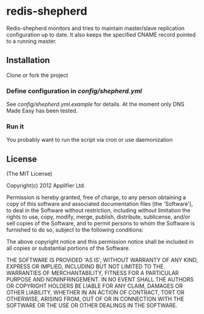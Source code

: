 # redis-shepherd
Redis-shepherd monitors and tries to maintain master/slave replication configuration up to date. It also keeps the specified CNAME record pointed to a running master.

## Installation
Clone or fork the project

### Define configuration in _config/shepherd.yml_
See _config/shepherd.yml.example_ for details. At the moment only DNS Made Easy has been tested. 

### Run it
You probably want to run the script via cron or use daemonization

## License
(The MIT License)

Copyright(c) 2012 Applifier Ltd.<br />

Permission is hereby granted, free of charge, to any person obtaining
a copy of this software and associated documentation files (the
'Software'), to deal in the Software without restriction, including
without limitation the rights to use, copy, modify, merge, publish,
distribute, sublicense, and/or sell copies of the Software, and to
permit persons to whom the Software is furnished to do so, subject to
the following conditions:

The above copyright notice and this permission notice shall be
included in all copies or substantial portions of the Software.

THE SOFTWARE IS PROVIDED 'AS IS', WITHOUT WARRANTY OF ANY KIND,
EXPRESS OR IMPLIED, INCLUDING BUT NOT LIMITED TO THE WARRANTIES OF
MERCHANTABILITY, FITNESS FOR A PARTICULAR PURPOSE AND NONINFRINGEMENT.
IN NO EVENT SHALL THE AUTHORS OR COPYRIGHT HOLDERS BE LIABLE FOR ANY
CLAIM, DAMAGES OR OTHER LIABILITY, WHETHER IN AN ACTION OF CONTRACT,
TORT OR OTHERWISE, ARISING FROM, OUT OF OR IN CONNECTION WITH THE
SOFTWARE OR THE USE OR OTHER DEALINGS IN THE SOFTWARE.
